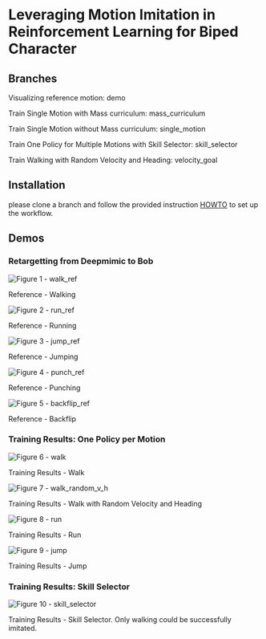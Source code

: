 # Leveraging Motion Imitation in Reinforcement Learning for Biped Character

## Branches
Visualizing reference motion: demo

Train Single Motion with Mass curriculum: mass_curriculum

Train Single Motion without Mass curriculum: single_motion

Train One Policy for Multiple Motions with Skill Selector: skill_selector

Train Walking with Random Velocity and Heading: velocity_goal

## Installation
please clone a branch and follow the provided instruction [HOWTO](HOWTO.md) to set up the workflow.

## Demos
### Retargetting from Deepmimic to Bob
![Figure 1 - walk_ref](assets/walk_reference.gif)

Reference - Walking

![Figure 2 - run_ref](assets/run_reference.gif)

Reference - Running

![Figure 3 - jump_ref](assets/jump_reference.gif)

Reference - Jumping

![Figure 4 - punch_ref](assets/punch_reference.gif)

Reference - Punching

![Figure 5 - backflip_ref](assets/backflip_reference.gif)

Reference - Backflip

### Training Results: One Policy per Motion

![Figure 6 - walk](assets/walk.gif)

Training Results - Walk

![Figure 7 - walk_random_v_h](assets/walk_random_v_h.gif)

Training Results - Walk with Random Velocity and Heading

![Figure 8 - run](assets/run.gif)

Training Results - Run

![Figure 9 - jump](assets/jump.gif)

Training Results - Jump

### Training Results: Skill Selector

![Figure 10 - skill_selector](assets/skill_selector.gif)

Training Results - Skill Selector. Only walking could be successfully imitated.
